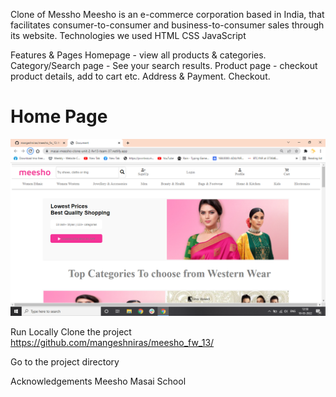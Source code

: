 Clone of Messho
Meesho is an e-commerce corporation based in India, that facilitates consumer-to-consumer and business-to-consumer sales through its website.
Technologies we used
HTML CSS JavaScript

Features & Pages
Homepage - view all products & categories. Category/Search page - See your search results. Product page - checkout product details, add to cart etc. Address & Payment. Checkout.


<h1>Home Page</h1>
  <img src="https://raw.githubusercontent.com/mangeshniras/meesho_fw_13/main/Screenshot%20(87).png" alt="Meesho Clone"/>


Run Locally
Clone the project https://github.com/mangeshniras/meesho_fw_13/

Go to the project directory

Acknowledgements
Meesho Masai School
